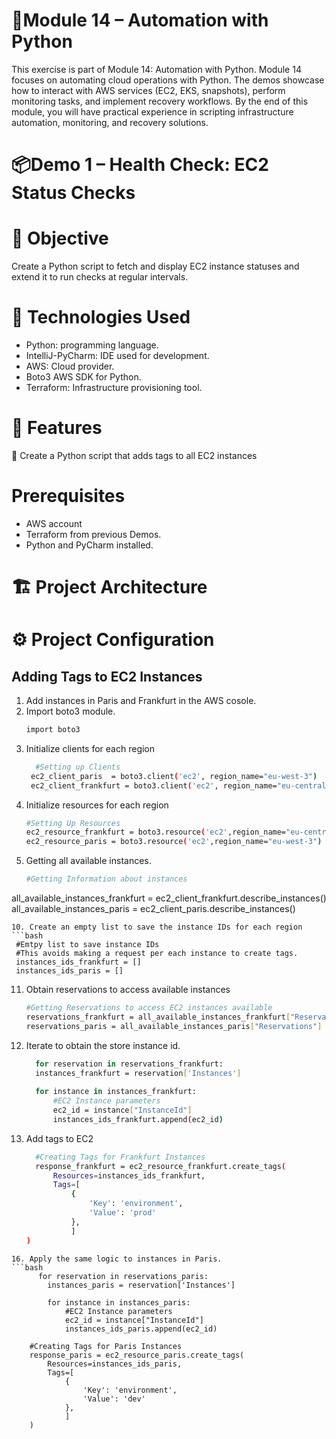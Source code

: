 # 🐍Module 14 – Automation with Python
This exercise is part of Module 14: Automation with Python. Module 14 focuses on automating cloud operations with Python. The demos showcase how to interact with AWS services (EC2, EKS, snapshots), perform monitoring tasks, and implement recovery workflows. By the end of this module, you will have practical experience in scripting infrastructure automation, monitoring, and recovery solutions.

# 📦Demo 1 – Health Check: EC2 Status Checks
# 📌 Objective
Create a Python script to fetch and display EC2 instance statuses and extend it to run checks at regular intervals.

# 🚀 Technologies Used
* Python: programming language.
* IntelliJ-PyCharm: IDE used for development.
* AWS: Cloud provider.
* Boto3 AWS SDK for Python.
* Terraform: Infrastructure provisioning tool.
  
# 🎯 Features
🐍 Create a Python script that adds tags to all EC2 instances

# Prerequisites
* AWS account
* Terraform from previous Demos.
* Python and PyCharm installed.
  
# 🏗 Project Architecture

# ⚙️ Project Configuration
   
## Adding Tags to EC2 Instances
1. Add instances in Paris and Frankfurt in the AWS cosole.
2. Import boto3 module.
   ```bash
   import boto3
   ``` 
4. Initialize clients for each region
   ```bash
     #Setting up Clients
    ec2_client_paris  = boto3.client('ec2', region_name="eu-west-3")
    ec2_client_frankfurt = boto3.client('ec2', region_name="eu-central-1")
   ```
6. Initialize resources for each region
   ```bash
   #Setting Up Resources
   ec2_resource_frankfurt = boto3.resource('ec2',region_name="eu-central-1")
   ec2_resource_paris = boto3.resource('ec2',region_name="eu-west-3")
   ```
8. Getting all available instances.
   ```bash
   #Getting Information about instances
  all_available_instances_frankfurt = ec2_client_frankfurt.describe_instances()
  all_available_instances_paris = ec2_client_paris.describe_instances()
   ```
10. Create an empty list to save the instance IDs for each region
   ```bash
    #Emtpy list to save instance IDs
    #This avoids making a request per each instance to create tags.
    instances_ids_frankfurt = []
    instances_ids_paris = []
   ```
11. Obtain reservations to access available instances
    ```bash
    #Getting Reservations to access EC2 instances available
    reservations_frankfurt = all_available_instances_frankfurt["Reservations"]
    reservations_paris = all_available_instances_paris["Reservations"]
    ```
13. Iterate to obtain the store instance id.
    ```bash
      for reservation in reservations_frankfurt:
      instances_frankfurt = reservation['Instances']
  
      for instance in instances_frankfurt:
          #EC2 Instance parameters
          ec2_id = instance["InstanceId"]
          instances_ids_frankfurt.append(ec2_id)

    ```
15. Add tags to EC2
    ```bash
      #Creating Tags for Frankfurt Instances
      response_frankfurt = ec2_resource_frankfurt.create_tags(
          Resources=instances_ids_frankfurt,
          Tags=[
              {
                  'Key': 'environment',
                  'Value': 'prod'
              },
              ]
    )
  ```
16. Apply the same logic to instances in Paris.
```bash
        for reservation in reservations_paris:
          instances_paris = reservation['Instances']
      
          for instance in instances_paris:
              #EC2 Instance parameters
              ec2_id = instance["InstanceId"]
              instances_ids_paris.append(ec2_id)
      
      #Creating Tags for Paris Instances
      response_paris = ec2_resource_paris.create_tags(
          Resources=instances_ids_paris,
          Tags=[
              {
                  'Key': 'environment',
                  'Value': 'dev'
              },
              ]
      )

```
